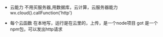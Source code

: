  - 云能力
    不用买服务器,用数据库，云计算，云服务器能力
    wx.cloud().callFunction('http')

 - 每个云函数
    在本地写，运行是在云里的，上传，是一个node项目
    got 是一个npm包，可以发出http请求